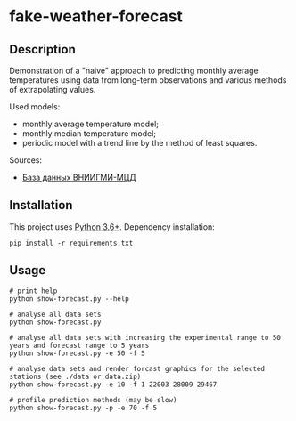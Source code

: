 # fake-weather-forecast

## Description

Demonstration of a "naive" approach to predicting monthly average temperatures using data from long-term observations 
and various methods of extrapolating values.

Used models:
* monthly average temperature model;
* monthly median temperature model;
* periodic model with a trend line by the method of least squares.

Sources:
* [База данных ВНИИГМИ-МЦД](http://meteo.ru/data/162-temperature-precipitation)

## Installation

This project uses [Python 3.6+](https://www.python.org/downloads/release/python-368/). Dependency installation:

    pip install -r requirements.txt

## Usage

    # print help 
    python show-forecast.py --help

    # analyse all data sets
    python show-forecast.py

    # analyse all data sets with increasing the experimental range to 50 years and forecast range to 5 years
    python show-forecast.py -e 50 -f 5

    # analyse data sets and render forcast graphics for the selected stations (see ./data or data.zip)
    python show-forecast.py -e 10 -f 1 22003 28009 29467
    
    # profile prediction methods (may be slow)
    python show-forecast.py -p -e 70 -f 5
